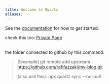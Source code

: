 ```yaml
---
title: Welcome to Quartz
aliases:
---
```


See the [documentation](https://quartz.jzhao.xyz) for how to get started.

check this too:
[Private Page](https://quartz.jzhao.xyz/features/private-pages)

\
the folder connected to github by this command:
> [!example]
> git remote add upstream https://github.com/rafifazzaki/my-blog.git
> 
> (also use this): npx quartz sync --no-pull

